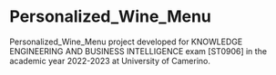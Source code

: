 # Personalized_Wine_Menu
Personalized_Wine_Menu project developed for KNOWLEDGE ENGINEERING AND BUSINESS INTELLIGENCE exam [ST0906] in the academic year 2022-2023 at University of Camerino.
